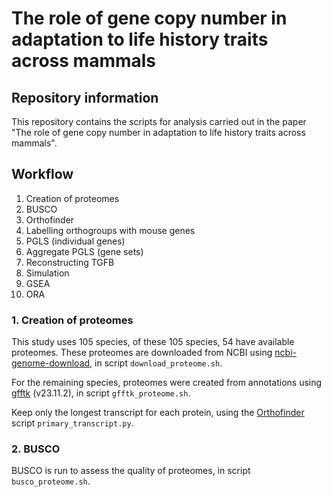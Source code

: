 # The role of gene copy number in adaptation to life history traits across mammals 

## Repository information

This repository contains the scripts for analysis carried out in the paper "The role of gene copy number in adaptation to life history traits across mammals".

## Workflow

1. Creation of proteomes
2. BUSCO
3. Orthofinder
4. Labelling orthogroups with mouse genes
5. PGLS (individual genes)
6. Aggregate PGLS (gene sets)
7. Reconstructing TGFB
8. Simulation
9. GSEA
10. ORA

### 1. Creation of proteomes
This study uses 105 species, of these 105 species, 54 have available proteomes. These proteomes are downloaded from NCBI using [ncbi-genome-download](https://github.com/kblin/ncbi-genome-download), in script ```download_proteome.sh```.

For the remaining species, proteomes were created from annotations using [gfftk](https://github.com/nextgenusfs/gfftk/tree/main) (v23.11.2), in script ```gfftk_proteome.sh```.

Keep only the longest transcript for each protein, using the [Orthofinder](https://github.com/davidemms/OrthoFinder) script ```primary_transcript.py```.

### 2. BUSCO
BUSCO is run to assess the quality of proteomes, in script ```busco_proteome.sh```.
